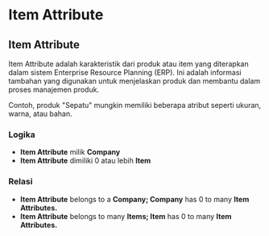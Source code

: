 # Item Attribute

## Item Attribute

Item Attribute adalah karakteristik dari produk atau item yang diterapkan dalam sistem Enterprise Resource Planning (ERP). Ini adalah informasi tambahan yang digunakan untuk menjelaskan produk dan membantu dalam proses manajemen produk.

Contoh, produk "Sepatu" mungkin memiliki beberapa atribut seperti ukuran, warna, atau bahan.

### Logika

* **Item Attribute** milik **Company**
* **Item Attribute** dimiliki 0 atau lebih **Item**

### Relasi

* **Item Attribute** belongs to a **Company; Company** has 0 to many **Item Attributes.**
* **Item Attribute** belongs to many **Items; Item** has 0 to many **Item Attributes.**
